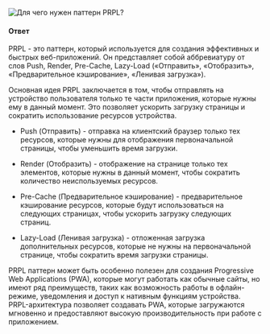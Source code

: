 ![Для чего нужен паттерн PRPL?](https://youtu.be/DQ0BLu6rZYc?t=519)

#### Ответ

PRPL - это паттерн, который используется для создания эффективных и быстрых веб-приложений. Он представляет собой аббревиатуру от слов Push, Render, Pre-Cache, Lazy-Load («Отправить», «Отобразить», «Предварительное кэширование», «Ленивая загрузка»).

Основная идея PRPL заключается в том, чтобы отправлять на устройство пользователя только те части приложения, которые нужны ему в данный момент. Это позволяет ускорить загрузку страницы и сократить использование ресурсов устройства.

- Push (Отправить) - отправка на клиентский браузер только тех ресурсов, которые нужны для отображения первоначальной страницы, чтобы уменьшить время загрузки.
    
- Render (Отобразить) - отображение на странице только тех элементов, которые нужны в данный момент, чтобы сократить количество неиспользуемых ресурсов.
    
- Pre-Cache (Предварительное кэширование) - предварительное кэширование ресурсов, которые будут использоваться на следующих страницах, чтобы ускорить загрузку следующих страниц.
    
- Lazy-Load (Ленивая загрузка) - отложенная загрузка дополнительных ресурсов, которые не нужны на первоначальной странице, чтобы сократить время загрузки страницы.
    

PRPL паттерн может быть особенно полезен для создания Progressive Web Applications (PWA), которые могут работать как обычные сайты, но имеют ряд преимуществ, таких как возможность работы в офлайн-режиме, уведомления и доступ к нативным функциям устройства. PRPL-архитектура позволяет создавать PWA, которые загружаются мгновенно и предоставляют высокую производительность при работе с приложением.
